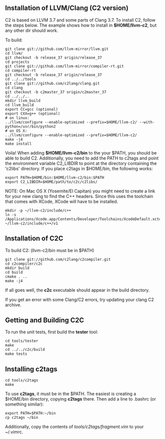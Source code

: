 
## Installation of LLVM/Clang (C2 version)
C2 is based on LLVM 3.7 and some parts of Clang 3.7.
To install C2, follow the steps below. The example shows
how to install in **$HOME/llvm-c2**, but any other dir should work.

To build:
```
git clone git://github.com/llvm-mirror/llvm.git
cd llvm/
git checkout -b release_37 origin/release_37
cd projects
git clone git://github.com/llvm-mirror/compiler-rt.git
cd compiler-rt
git checkout -b release_37 origin/release_37
cd ../../tools
git clone git://github.com/c2lang/clang.git
cd clang
git checkout -b c2master_37 origin/c2master_37
cd ../../..
mkdir llvm_build
cd llvm_build
export CC=gcc (optional)
export CXX=g++ (optional)
# on linux:
../llvm/configure --enable-optimized --prefix=$HOME/llvm-c2/ --with-python=/usr/bin/python2
# on OS X:
../llvm/configure --enable-optimized --prefix=$HOME/llvm-c2/
make -j4
make install
```

Voila! When adding **$HOME/llvm-c2/bin** to the your $PATH, you should be able
to build C2. Additionally, you need to add the PATH to c2tags and point the
environment variable C2_LIBDIR to point at the directory containing the 'c2libs'
directory. If you place c2tags in $HOME/bin, the following works:
```
export PATH=$HOME/bin:$HOME/llvm-c2/bin:$PATH
export C2_LIBDIR=$HOME/path/to/c2c/c2libs/
```

NOTE:
On Mac OS X (Yosemite/El Capitan) you might need to create a link for your new clang to find the C++ headers.
Since this uses the toolchain that comes with XCode, XCode will have to be installed.
```
mkdir -p ~/llvm-c2/include/c++
ln -s /Applications/Xcode.app/Contents/Developer/Toolchains/XcodeDefault.xctoolchain/usr/include/c++/v1 ~/llvm-c2/include/c++/v1
```

## Installation of C2C
To build C2: (llvm-c2/bin must be in $PATH)
```
git clone git://github.com/c2lang/c2compiler.git
cd c2compiler/c2c
mkdir build
cd build
cmake . ..
make -j4
```
If all goes well, the **c2c** executable should appear in the build directory.

If you get an error with some Clang/C2 errors, try updating your clang C2 archive.

## Getting and Building C2C
To run the unit tests, first build the **tester** tool:
```
cd tools/tester
make
cd ../../c2c/build
make tests
```

## Installing c2tags
```
cd tools/c2tags
make
```
To use **c2tags**, it must be in the $PATH. The easiest is creating a $HOME/bin directory,
copying **c2tags** there. Then add a line to .bashrc (or something similar):
```
export PATH=$PATH:~/bin
cp c2tags ~/bin
```
Additionally, copy the contents of *tools/c2tags/fragment.vim* to your ~/.vimrc.


